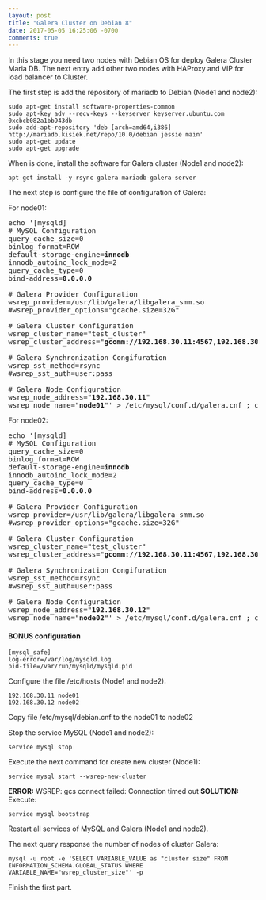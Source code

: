 ```yaml
---
layout: post
title: "Galera Cluster on Debian 8"
date: 2017-05-05 16:25:06 -0700
comments: true
---
```


In this stage you need two nodes with Debian OS for deploy Galera Cluster Maria DB. The next entry add other two nodes with HAProxy and VIP for load balancer to Cluster.

The first step is add the repository of mariadb to Debian (Node1 and node2):
```
sudo apt-get install software-properties-common
sudo apt-key adv --recv-keys --keyserver keyserver.ubuntu.com 0xcbcb082a1bb943db
sudo add-apt-repository 'deb [arch=amd64,i386] http://mariadb.kisiek.net/repo/10.0/debian jessie main'
sudo apt-get update
sudo apt-get upgrade
```

When is done, install the software for Galera cluster (Node1 and node2):

```
apt-get install -y rsync galera mariadb-galera-server
```

The next step is configure the file of configuration of Galera:

For node01:
<pre>
echo '[mysqld]
# MySQL Configuration
query_cache_size=0
binlog_format=ROW
default-storage-engine=<strong>innodb</strong>
innodb_autoinc_lock_mode=2
query_cache_type=0
bind-address=<strong>0.0.0.0</strong>

# Galera Provider Configuration
wsrep_provider=/usr/lib/galera/libgalera_smm.so
#wsrep_provider_options="gcache.size=32G"

# Galera Cluster Configuration
wsrep_cluster_name="test_cluster"
wsrep_cluster_address="<strong>gcomm://192.168.30.11:4567,192.168.30.12:4567</strong>"

# Galera Synchronization Congifuration
wsrep_sst_method=rsync
#wsrep_sst_auth=user:pass

# Galera Node Configuration
wsrep_node_address="<strong>192.168.30.11</strong>"
wsrep_node_name="<strong>node01</strong>"' > /etc/mysql/conf.d/galera.cnf ; chmod 770 /etc/mysql/conf.d/galera.cnf
</pre>

For node02:
<pre>
echo '[mysqld]
# MySQL Configuration
query_cache_size=0
binlog_format=ROW
default-storage-engine=<strong>innodb</strong>
innodb_autoinc_lock_mode=2
query_cache_type=0
bind-address=<strong>0.0.0.0</strong>

# Galera Provider Configuration
wsrep_provider=/usr/lib/galera/libgalera_smm.so
#wsrep_provider_options="gcache.size=32G"

# Galera Cluster Configuration
wsrep_cluster_name="test_cluster"
wsrep_cluster_address="<strong>gcomm://192.168.30.11:4567,192.168.30.12:4567</strong>"

# Galera Synchronization Congifuration
wsrep_sst_method=rsync
#wsrep_sst_auth=user:pass

# Galera Node Configuration
wsrep_node_address="<strong>192.168.30.12</strong>"
wsrep_node_name="<strong>node02</strong>"' > /etc/mysql/conf.d/galera.cnf ; chmod 770 /etc/mysql/conf.d/galera.cnf
</pre>


#### BONUS configuration

```
[mysql_safe]
log-error=/var/log/mysqld.log
pid-file=/var/run/mysqld/mysqld.pid
```


Configure the file /etc/hosts (Node1 and node2):
```
192.168.30.11 node01
192.168.30.12 node02
```

Copy file /etc/mysql/debian.cnf to the node01 to node02

Stop the service MySQL (Node1 and node2):
```
service mysql stop
```

Execute the next command for create new cluster (Node1):
```
service mysql start --wsrep-new-cluster
```

**ERROR:** WSREP: gcs connect failed: Connection timed out
**SOLUTION:**
Execute:
```
service mysql bootstrap
```

Restart all services of MySQL and Galera (Node1 and node2).

The next query response the number of nodes of cluster Galera:
```
mysql -u root -e 'SELECT VARIABLE_VALUE as "cluster size" FROM INFORMATION_SCHEMA.GLOBAL_STATUS WHERE VARIABLE_NAME="wsrep_cluster_size"' -p
```

Finish the first part.